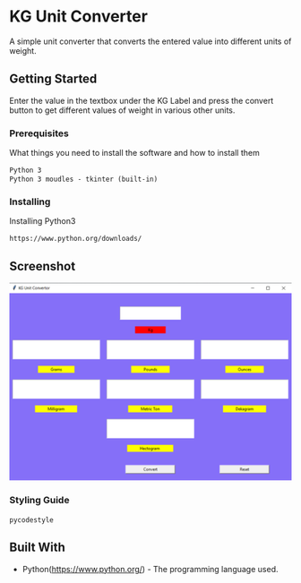 # KG Unit Converter
A simple unit converter that converts the entered value into different units of weight.


## Getting Started

Enter the value in the textbox under the KG Label and press the convert button to get different values of weight in various other units.
### Prerequisites

What things you need to install the software and how to install them

```
Python 3
Python 3 moudles - tkinter (built-in)
```

### Installing

Installing Python3
```
https://www.python.org/downloads/
```

## Screenshot

![](Output.PNG)

### Styling Guide

```
pycodestyle 
```

## Built With

* Python(https://www.python.org/) - The programming language used.
